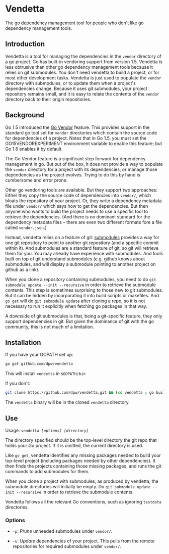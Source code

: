# Vendetta

The go dependency management tool for people who don't like go
dependency management tools.

## Introduction

Vendetta is a tool for managing the dependencies in the `vendor`
directory of a go project.  Go has built-in vendoring support from
version 1.5.  Vendetta is less obtrusive than other go dependency
management tools because it relies on git submodules.  You don't need
vendetta to build a project, or for most other development tasks.
Vendetta is just used to populate the `vendor` directory with
submodules, or to update them when a project's dependencies change.
Because it uses git submodules, your project repository remains small,
and it is easy to relate the contents of the `vendor` directory back
to their origin repositories.

## Background

Go 1.5 introduced the [Go Vendor](https://golang.org/s/go15vendor)
feature.  This provides support in the standard go tool set for
`vendor` directories which contain the source code for dependencies of
a project.  Notes that in Go 1.5, you must set the
GO15VENDOREXPERIMENT environment variable to enable this feature; but
Go 1.6 enables it by default.

The Go Vendor feature is a significant step forward for dependency
management in go.  But out of the box, it does not provide a way to
populate the `vendor` directory for a project with its dependencies,
or manage those dependencies as the project evolves.  Trying to do
this by hand is cumbersome and error prone.

Other go vendoring tools are available.  But they support two
approaches: Either they copy the source code of dependencies into
`vendor/`, which bloats the repository of your project.  Or, they
write a dependency metadata file under `vendor/` which says how to get
the dependencies.  But then anyone who wants to build the project needs
to use a specific tool to retrieve the dependencies. (And there is no
dominant standard for the dependency metadata files – there are even
two different formats fore a file called `vendor.json`.)

Instead, vendetta relies on a feature of git:
[submodules](https://git-scm.com/docs/git-submodule) provides a way
for one git repository to point to another git repository (and a
specific commit within it).  And submodules are a standard feature of
git, so git will retrieve them for you.  You may already have
experience with submodules.  And tools built on top of git understand
submodules (e.g. github knows about submodules, and will display a
submodule pointing to another project on github as a link).

When you clone a repository containing submodules, you need to do `git
submodule update --init --recursive` in order to retrieve the
submodule contents. This step is sometimes surprising to those new to
git submodules.  But it can be hidden by incorporating it into build
scripts or makefiles.  And `go get` will do `git submodule update`
after cloning a repo, so it is not necessary to run it explicitly when
fetching go packages in that way.

A downside of git submodules is that, being a git-specific feature,
they only support dependencies in git.  But given the dominance of git
with the go community, this is not much of a limitation.

## Installation

If you have your GOPATH set up:

```sh
go get github.com/dpw/vendetta
```

This will install `vendetta` in `$GOPATH/bin`

If you don't:

```sh
git clone https://github.com/dpw/vendetta.git && (cd vendetta ; go build)
```

The `vendetta` binary will be in the cloned `vendetta` directory.

## Use

Usage: `vendetta `_`[options] [directory]`_

The directory specified should be the top-level directory the git repo
that holds your Go project.  If it is omitted, the current directory
is used.

Like `go get`, vendetta identifies any missing packages needed to
build your top-level project (including packages needed by other
dependencies).  It then finds the projects containing those missing
packages, and runs the git commands to add submodules for them.

When you clone a project with submodules, as produced by vendetta, the
submodule directories will initially be empty.  Do `git submodule
update --init --recursive` in order to retrieve the submodule
contents.

Vendetta follows all the relevant Go conventions, such as ignoring
`testdata` directories.

### Options

* `-p`: _Prune_ unneeded submodules under `vendor/`.

* `-u`: _Update_ dependencies of your project.  This pulls from the
  remote repositories for required submodules under `vendor/`.
